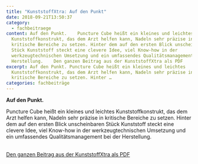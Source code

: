 ```yaml
---
title: "KunststoffXtra: Auf den Punkt"
date: 2018-09-21T13:50:37
category:
  - fachbeitraege
content: Auf den Punkt.    Puncture Cube heißt ein kleines und leichtes
  Kunststoffkonstrukt, das dem Arzt helfen kann, Nadeln sehr präzise in
  kritische Bereiche zu setzen. Hinter dem auf den ersten Blick unscheinbaren
  Stück Kunststoff steckt eine clevere Idee, viel Know-how in der
  werkzeugtechnischen Umsetzung und ein umfassendes Qualitätsmanagement bei der
  Herstellung.    Den ganzen Beitrag aus der KunststoffXtra als PDF
excerpt: Auf den Punkt. Puncture Cube heißt ein kleines und leichtes
  Kunststoffkonstrukt, das dem Arzt helfen kann, Nadeln sehr präzise in
  kritische Bereiche zu setzen. Hinter …
categories: fachbeiträge
---
```


<p><strong>Auf den Punkt.</strong></p>



Puncture Cube heißt ein kleines und leichtes Kunststoffkonstrukt, das dem Arzt helfen kann, Nadeln sehr präzise in kritische Bereiche zu setzen. Hinter dem auf den ersten Blick unscheinbaren Stück Kunststoff steckt eine clevere Idee, viel Know-how in der werkzeugtechnischen Umsetzung und ein umfassendes Qualitätsmanagement bei der Herstellung.</p>



<p><a href="/downloads/KunststoffXtra_1809.pdf" target="_blank" rel="noreferrer noopener" aria-label=" (öffnet in neuem Tab)"><br>Den ganzen Beitrag aus der KunststoffXtra als PDF</a></p>



</p>
